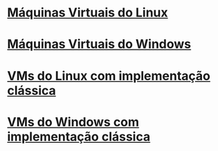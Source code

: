 # [Máquinas Virtuais do Linux](linux/overview.md)
# [Máquinas Virtuais do Windows](windows/about.md)
# [VMs do Linux com implementação clássica](linux/overview.md?toc=%2fazure%2fvirtual-machines%2flinux%2fclassic%2ftoc.json)
# [VMs do Windows com implementação clássica](windows/about.md?toc=%2fazure%2fvirtual-machines%2fwindows%2fclassic%2ftoc.json)

